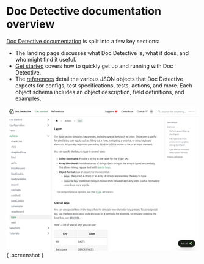 # Doc Detective documentation overview

<!-- testStart
testId: search-kittens
detectSteps: false
steps:
  - goTo: http://doc-detective.com
  - goTo: https://doc-detective.com/get-started.html
  - goTo: https://doc-detective.com/reference/
  - goTo: https://doc-detective.com/reference/schemas/config.html
  - find:
      selector: h2#description
      elementText: Description
  - find:
      selector: h2#fields
      elementText: Fields
  - find:
      selector: h2#examples
      elementText: Examples
  - screenshot: reference.png
-->

[Doc Detective documentation](http://doc-detective.com) is split into a few key sections:

- The landing page discusses what Doc Detective is, what it does, and who might find it useful.
- [Get started](https://doc-detective.com/get-started.html) covers how to quickly get up and running with Doc Detective.
- The [references](https://doc-detective.com/reference/) detail the various JSON objects that Doc Detective expects for configs, test specifications, tests, actions, and more. Each object schema includes an object description, field definitions, and examples.

![](reference.png){ .screenshot }

<!-- testEnd -->
